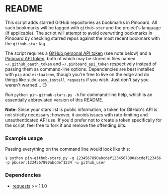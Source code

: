 # README

This script adds starred GitHub repositories as bookmarks in Pinboard. All such bookmarks will be tagged with `github-star` and the project's language (if applicable). The script will attempt to avoid overwriting bookmarks in Pinboard by checking starred repos against the most recent bookmark with the `github-star` tag.

The script requires a [GitHub personal API token](https://github.com/blog/1509-personal-api-tokens) (see note below) and a [Pinboard API token](https://pinboard.in/settings/password), both of which may be stored in files named `~/.github_oauth_token` and `~/.pinboard_api_token` respectively instead of passing them as command-line options. Dependencies are best installed with `pip` and `virtualenv`, though you're free to live on the edge and do things like `sudo easy_install requests` if you wish. Just don't say you weren't warned... :smirk:

Run `python pin-github-stars.py -h` for command-line help, which is an essentially abbreviated version of this README.

**Note:** Since your stars list is public information, a token for GitHub's API is not strictly necessary; however, it avoids issues with rate-limiting and unauthenticated API use. If you'd prefer not to create a token specifically for the script, feel free to fork it and remove the offending bits.

### Example usage

Passing everything on the command line would look like this:

```
$ python pin-github-stars.py -g 1234567890abcdef1234567890abcdef123456 -p pbuser:1234567890abcdef1234 -u github_user
```


### Dependencies

- [requests](http://docs.python-requests.org/en/latest/) >= 1.1.0
